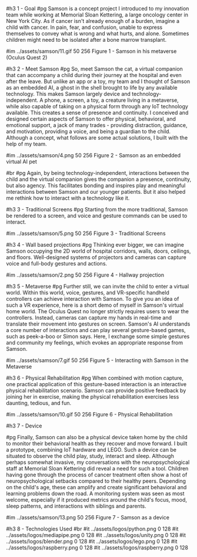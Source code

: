 #h3 1 - Goal
#pg Samson is a concept project I introduced to my innovation team while working at Memorial Sloan Kettering, a large oncology center in New York City. As if cancer isn't already enough of a burden, imagine a child with cancer. In pain, fear, and confusion, unable to express themselves to convey what is wrong and what hurts, and alone. Sometimes children might need to be isolated after a bone marrow transplant. 

#im ../assets/samson/11.gif 50 256 Figure 1 - Samson in his metaverse (Oculus Quest 2)

#h3 2 - Meet Samson
#pg So, meet Samson the cat, a virtual companion that can accompany a child during their journey at the hospital and even after the leave. But unlike an app or a toy, my team and I thought of Samson as an embedded AI, a ghost in the shell brought to life by any available technology. This makes Samson largely device and technology-independent. A phone, a screen, a toy, a creature living in a metaverse, while also capable of taking on a physical form through any IoT technology available. This creates a sense of presence and continuity. I conceived and designed certain aspects of Samson to offer physical, behavioral, and emotional support, a jack of many trades - providing distraction, guidance, and motivation, providing a voice, and being a guardian to the child. Although a concept, what follows are some actual solutions, I built with the help of my team. 

#im ../assets/samson/4.png 50 256 Figure 2 - Samson as an embedded virtual AI pet

#br
#pg Again, by being technology-independent, interactions between the child and the virtual companion gives the companion a presence, continuity, but also agency. This facilitates bonding and inspires play and meaningful interactions between Samson and our younger patients. But it also helped me rethink how to interact with a technology like it. 

#h3 3 - Traditional Screens
#pg Starting from the more traditional, Samson be rendered to a screen, and voice and gesture commands can be used to interact.

#im ../assets/samson/5.png 50 256 Figure 3 - Traditional Screens

#h3 4 - Wall based projections
#pg Thinking ever bigger, we can imagine Samson occupying the 2D world of hospital corridors, walls, doors, ceilings, and floors. Well-designed systems of projectors and cameras can capture voice and full-body gestures and actions.

#im ../assets/samson/2.png 50 256 Figure 4 - Hallway projection

#h3 5 - Metaverse
#pg Further still, we can invite the child to enter a virtual world. Within this world, voice, gestures, and VR-specific handheld controllers can achieve interaction with Samson. To give you an idea of such a VR experience, here is a short demo of myself in Samson's virtual home world. The Oculus Quest no longer strictly requires users to wear the controllers. Instead, cameras can capture my hands in real-time and translate their movement into gestures on screen. Samson's AI understands a core number of interactions and can play several gesture-based games, such as peek-a-boo or Simon says. Here, I exchange some simple gestures and community my feelings, which evokes an appropriate response from Samson. 

#im ../assets/samson/7.gif 50 256 Figure 5 - Interacting with Samson in the Metaverse 

#h3 6 - Physical Rehabilitation
#pg When combined with motion capture, one practical application of this gesture-based interaction is an interactive physical rehabilitation scenario. Samson can provide positive feedback by joining her in exercise, making the physical rehabilitation exercises less daunting, tedious, and fun. 

#im ../assets/samson/10.gif 50 256 Figure 6 - Physical Rehabilitation 

#h3 7 - Device

#pg Finally, Samson can also be a physical device taken home by the child to monitor their behavioral health as they recover and move forward. I built a prototype, combining IoT hardware and LEGO. Such a device can be situated to observe the child play, study, interact and sleep. Although perhaps somewhat invasive, my conversations with the neuropsychological staff at Memorial Sloan Kettering did reveal a need for such a tool. Children having gone through the process of cancer treatment often show a host of neuropsychological setbacks compared to their healthy peers. Depending on the child's age, these can amplify and create significant behavioral and learning problems down the road. A monitoring system was seen as most welcome, especially if it produced metrics around the child's focus, mood, sleep patterns, and interactions with siblings and parents. 

#im ../assets/samson/13.png 50 256 Figure 7 - Samson as a device

#h3 8 - Technologies Used
#br 
#it ../assets/logos/python.png 0 128 
#it ../assets/logos/mediapipe.png 0 128 
#it ../assets/logos/unity.png 0 128 
#it ../assets/logos/blender.png 0 128 
#it ../assets/logos/lego.png 0 128 
#it ../assets/logos/raspberry.png 0 128 
#it ../assets/logos/raspberry.png 0 128 







